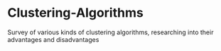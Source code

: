 # Clustering-Algorithms
Survey of various kinds of clustering algorithms, researching into their advantages and disadvantages
